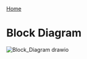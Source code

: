 [Home](/index.md)

# **Block Diagram**


![Block_Diagram drawio](https://github.com/Team-309-Weather-Station/EGR314-Spring2024-Team309.github.io/assets/157083379/3f13a8cb-4dc8-4082-95cb-eb13ffb85718)
